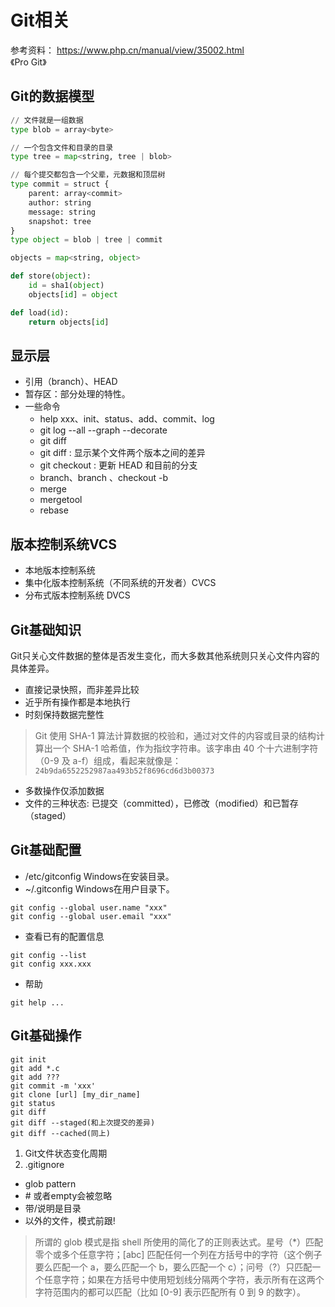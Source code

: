 # **Git相关**

参考资料：
https://www.php.cn/manual/view/35002.html  
《Pro Git》

## Git的数据模型
``` python
// 文件就是一组数据
type blob = array<byte>

// 一个包含文件和目录的目录
type tree = map<string, tree | blob>

// 每个提交都包含一个父辈，元数据和顶层树
type commit = struct {
    parent: array<commit>
    author: string
    message: string
    snapshot: tree
}
type object = blob | tree | commit

objects = map<string, object>

def store(object):
    id = sha1(object)
    objects[id] = object

def load(id):
    return objects[id]
```

## 显示层
- 引用（branch）、HEAD
- 暂存区：部分处理的特性。
- 一些命令
  - help xxx、init、status、add、commit、log
  - git log --all --graph --decorate
  - git diff <filename>
  - git diff <revision> <filename>: 显示某个文件两个版本之间的差异
  - git checkout <revision>: 更新 HEAD 和目前的分支
  - branch、branch <name>、checkout -b <name>
  - merge
  - mergetool
  - rebase

## 版本控制系统VCS
- 本地版本控制系统
- 集中化版本控制系统（不同系统的开发者）CVCS
- 分布式版本控制系统 DVCS

## Git基础知识
Git只关心文件数据的整体是否发生变化，而大多数其他系统则只关心文件内容的具体差异。
- 直接记录快照，而非差异比较
- 近乎所有操作都是本地执行
- 时刻保持数据完整性
> Git 使用 SHA-1 算法计算数据的校验和，通过对文件的内容或目录的结构计算出一个 SHA-1 哈希值，作为指纹字符串。该字串由 40 个十六进制字符（0-9 及 a-f）组成，看起来就像是：``` 24b9da6552252987aa493b52f8696cd6d3b00373 ```
- 多数操作仅添加数据
- 文件的三种状态: 已提交（committed），已修改（modified）和已暂存（staged）

## Git基础配置
- /etc/gitconfig Windows在安装目录。
- ~/.gitconfig Windows在用户目录下。
```
git config --global user.name "xxx"
git config --global user.email "xxx"
```
- 查看已有的配置信息
```
git config --list
git config xxx.xxx
```
- 帮助
```
git help ...
```

## Git基础操作
```
git init
git add *.c
git add ???
git commit -m 'xxx'
git clone [url] [my_dir_name]
git status
git diff
git diff --staged(和上次提交的差异)
git diff --cached(同上)
```
1. Git文件状态变化周期
2. .gitignore
  - glob pattern
  - \# 或者empty会被忽略
  - 带/说明是目录
  - 以外的文件，模式前跟!
  > 所谓的 glob 模式是指 shell 所使用的简化了的正则表达式。星号（*）匹配零个或多个任意字符；[abc] 匹配任何一个列在方括号中的字符（这个例子要么匹配一个 a，要么匹配一个 b，要么匹配一个 c）；问号（?）只匹配一个任意字符；如果在方括号中使用短划线分隔两个字符，表示所有在这两个字符范围内的都可以匹配（比如 [0-9] 表示匹配所有 0 到 9 的数字）。
